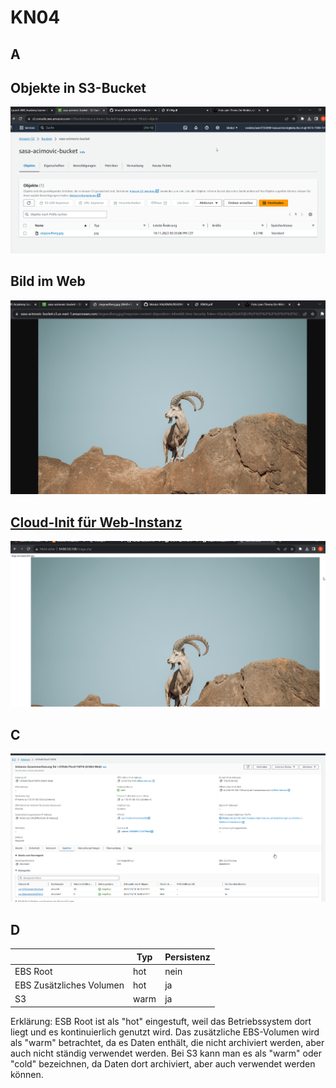 # KN04

## A

## Objekte in S3-Bucket

<img src="./images/objektins3.png">

## Bild im Web

<img src="./images/ziegeaufbergimweb.png">

## [Cloud-Init für Web-Instanz](./cloud-init-web.yaml)

<img src="./images/imagephp.png">

## C

<img src="./images/allevolumen.png">

## D

|                          | Typ  | Persistenz |
| ------------------------ | ---- | ---------- |
| EBS Root                 | hot  | nein       |
| EBS Zusätzliches Volumen | hot  | ja         |
| S3                       | warm | ja         |


Erklärung: ESB Root ist als "hot" eingestuft, weil das Betriebssystem dort liegt und es kontinuierlich genutzt wird. Das zusätzliche EBS-Volumen wird als "warm" betrachtet, da es Daten enthält, die nicht archiviert werden, aber auch nicht ständig verwendet werden. Bei S3 kann man es als "warm" oder "cold" bezeichnen, da Daten dort archiviert, aber auch verwendet werden können.